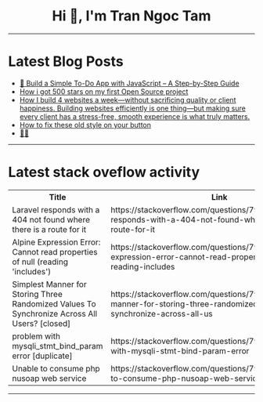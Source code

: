 <h1 align="center">Hi 👋, I'm Tran Ngoc Tam</h1>

---

# Latest Blog Posts 
<!-- BLOG-POST-LIST:START -->
- [🚀 Build a Simple To-Do App with JavaScript – A Step-by-Step Guide](https://dev.to/_bhupeshk_/build-a-simple-to-do-app-with-javascript-a-step-by-step-guide-kkd)
- [How i got 500 stars on my first Open Source project](https://dev.to/dorianb/how-i-got-500-stars-on-my-first-open-source-project-3inb)
- [How I build 4 websites a week—without sacrificing quality or client happiness. Building websites efficiently is one thing—but making sure every client has a stress-free, smooth experience is what truly matters.](https://dev.to/per-starke-642/how-i-build-4-websites-a-week-without-sacrificing-quality-or-client-happiness-building-websites-88p)
- [How to fix these old style on your button](https://dev.to/tromo_sm_ce16da2afa22d285/how-to-fix-these-old-style-on-your-button-gj2)
- [👍🏼](https://dev.to/rcarrasquillo19/-4ogp)
<!-- BLOG-POST-LIST:END -->

---

# Latest stack oveflow activity
<table>
  <tr><th>Title</th><th>Link</th></tr>
  <!-- STACKOVERFLOW:START --><tr><td>Laravel responds with a 404 not found where there is a route for it</td><td>https://stackoverflow.com/questions/79442289/laravel-responds-with-a-404-not-found-where-there-is-a-route-for-it</td></tr><tr><td>Alpine Expression Error: Cannot read properties of null &lpar;reading &#39;includes&#39;&rpar;</td><td>https://stackoverflow.com/questions/79442254/alpine-expression-error-cannot-read-properties-of-null-reading-includes</td></tr><tr><td>Simplest Manner for Storing Three Randomized Values To Synchronize Across All Users? [closed]</td><td>https://stackoverflow.com/questions/79442201/simplest-manner-for-storing-three-randomized-values-to-synchronize-across-all-us</td></tr><tr><td>problem with mysqli_stmt_bind_param error [duplicate]</td><td>https://stackoverflow.com/questions/79442122/problem-with-mysqli-stmt-bind-param-error</td></tr><tr><td>Unable to consume php nusoap web service</td><td>https://stackoverflow.com/questions/79442101/unable-to-consume-php-nusoap-web-service</td></tr><!-- STACKOVERFLOW:END -->
</table>

---


